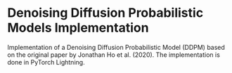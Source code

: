 # Denoising Diffusion Probabilistic Models Implementation

Implementation of a Denoising Diffusion Probabilistic Model (DDPM) based on the original paper by Jonathan Ho et al. (2020). The implementation is done in PyTorch Lightning.

